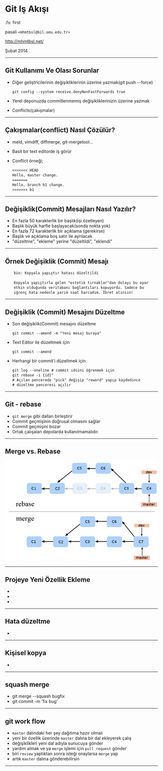 #   Git Iş Akışı

.fx: first

pasali `<mhmtbsl@bil.omu.edu.tr>`

http://mhmtbsl.net/

Şubat 2014

---

##   Git Kullanımı Ve Olası Sorunlar

-   Diğer geliştricilerinin değişikliklerinin üzerine yazmak(git push --force)

        git config --system receive.denyNonFastForwards true

-   Yerel deponuzda commitlenmemiş değişikliklerinizin üzerine yazmak

-   Conflicts(çakışmalar)

---

##   Çakışmalar(conflict) Nasıl  Çözülür?

-   meld, vimdiff, diffmerge, git-mergetool...
-   Basit bir text editorde iş görür
-   Conflict örneği;

        <<<<<<< HEAD
        Hello, master change.
        =======
        Hello, branch b1 change.
        >>>>>>> b1
---
##   Değişiklik(Commit) Mesajları Nasıl Yazılır?

-   En fazla 50 karakterlik bir başlık(işi özetleyen)
-   Başlık büyük harfle başlayacak(sonda nokta yok)
-   En fazla 72 karakterlik bir açıklama (gerekirse)
-   Başlık ve açıklama boş satır ile ayrılacak
-   "düzeltme", "ekleme" yerine "düzeltildi", "eklendi"

---

##   Örnek Değişiklik (Commit) Mesajı


        bin: Kopyala yapıştır hatası düzeltildi

        Kopyala yapıştırla gelen "estetik tırnaklar"dan dolayı bu ayar
        etkin olduğunda veritabanı bağlantıları kopuyordu. Sadece bu
        iğrenç hata nedenle yarım saat harcadım. İbret alınsın!
---

##   Değişiklik (Commit) Mesajını Düzeltme

-   Son değişiklik(Commit) mesajını düzeltme

        git commit --amend -m "Yeni mesaj buraya"

-   Text Editor ile düzeltmek için

        git commit --amend

-   Herhangi bir commit'i düzeltmek için

        git log --oneline # commit idsini öğrenmek için
        git rebase -i {id}^
        # Açılan pencerede "pick" değişip "reword" yapıp kaydedince
        # düzeltme penceresi açılır

---

##   Git - rebase

-   `git merge` gibi dalları birleştirir
-   Commit geçmişinin doğrusal olmasını sağlar
-   Commit geçmişini bozar
-   Ortak çalışalan depolarda kullanılmamalıdır.

---

##  Merge vs. Rebase

   ![RebaseVsMerge](media/rebasevsmerge.png)

---
##   Projeye Yeni Özellik Ekleme

-    
-    
-    

---

##   Hata düzeltme

-

---

##   Kişisel kopya

-

---

##   squash merge

-   git merge --squash bugfix
-   git commit -m 'fix bug'

---

##   git work flow

-   `master` dalındaki her şey dağıtıma hazır olmalı
-   yeni bir özellik üzerinde `master` dalına bir dal ekleyerek çalış
-   değişiklikleri yeni dal adıyla sunucuya gönder
-   yardım almak ve ya `merge` işlemi için `pull request` gönder
-   biri `review` yaptıktan sonra isteği onaylarsa `merge` yap
-   artık `master` dalına gönderebilirsin

---
